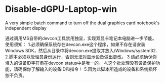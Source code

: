 # Disable-dGPU-Laptop-win
A very simple batch command to turn off the dual graphics card notebook's independent display

通过调用MS自带的devcon工具禁用独显，实现双显卡笔记本电脑进一步节能。
使用须知：
1.必须确保系统存在devcon.exe这个程序，如果不存在请安装Windows SDK，然后从目录中将devcon.exe提取并放入/Windows/system32.
2.脚本必须以管理员身份运行，否则无法对显示设备做出更改。
3.请必须确保你填入的设备ID字符串在devcon status中是唯一的。
4.这个批处理没有设备保护功能，请确保你了解输入的设备ID和指令！
5.因为此脚本所造成的设备和系统损坏恕不负责。
